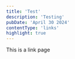 ```yaml
---
title: 'Test'
description: 'Testing'
pubDate: 'April 30 2024'
contentType: 'links'
highlight: true
---
```


This is a link page
